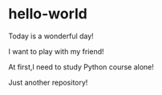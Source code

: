 # hello-world

Today is a wonderful day!

I want to play with my friend!

At first,I need to study Python course alone!

Just another repository!

